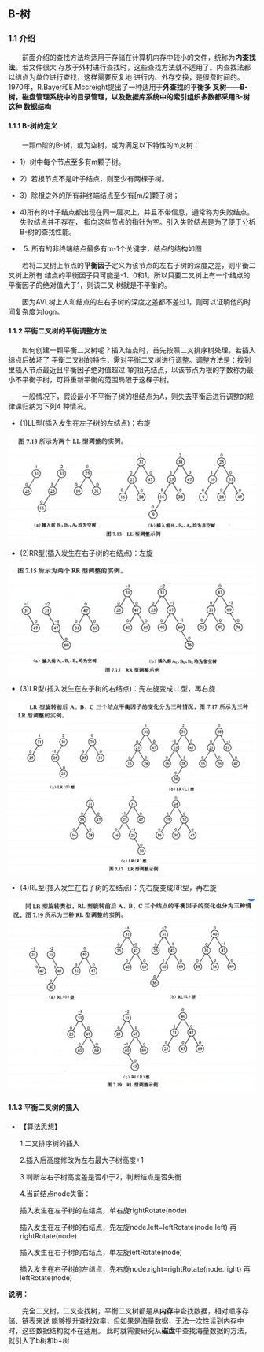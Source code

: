 ## B-树
### 1.1 介绍
&emsp;&emsp;前面介绍的查找方法均适用于存储在计算机内存中较小的文件，统称为**内查找法**。若文件很大
存放于外村进行查找时，这些查找方法就不适用了。内查找法都以结点为单位进行查找，这样需要反复地
进行内、外存交换，是很费时间的。1970年，R.Bayer和E.Mccreight提出了一种适用于**外查找**的**平衡多
叉树——B-树，磁盘管理系统中的目录管理，以及数据库系统中的索引组织多数都采用B-树这种
数据结构**

#### 1.1.1 B-树的定义
&emsp;&emsp;一颗m阶的B-树，或为空树，或为满足以下特性的m叉树：

   - 1）树中每个节点至多有m颗子树。

   - 2）若根节点不是叶子结点，则至少有两棵子树。
   
   - 3）除根之外的所有非终端结点至少有[m/2]颗子树；
   
   - 4)所有的叶子结点都出现在同一层次上，并且不带信息，通常称为失败结点。失败结点并不存在，
   指向这些节点的指针为空。引入失败结点是为了便于分析B-树的查找性能。
   
   - 5) 所有的非终端结点最多有m-1个关键字，结点的结构如图

&emsp;&emsp;若将二叉树上节点的**平衡因子**定义为该节点的左右子树的深度之差，则平衡二叉树上所有
结点的平衡因子只可能是-1、0和1。所以只要二叉树上有一个结点的平衡因子的绝对值大于1，则该二叉
树就是不平衡的。

&emsp;&emsp;因为AVL树上人和结点的左右子树的深度之差都不差过1，则可以证明他的时间复杂度为logn。

#### 1.1.2 平衡二叉树的平衡调整方法
&emsp;&emsp;如何创建一颗平衡二叉树呢？插入结点时，首先按照二叉排序树处理，若插入结点后破坏了
平衡二叉树的特性，需对平衡二叉树进行调整。调整方法是：找到里插入节点最近且平衡因子绝对值超过
1的祖先结点，以该节点为根的字数称为最小不平衡子树，可将重新平衡的范围局限于这棵子树。

&emsp;&emsp;一般情况下，假设最小不平衡子树的根结点为A，则失去平衡后进行调整的规律课归纳为下列4
种情况。

 - (1)LL型(插入发生在左子树的左结点)：右旋
 
  ![Image text](https://github.com/hhtqaq/data-structure/raw/master/myAvlTree/img-file/ll.png)
 - (2)RR型(插入发生在右子树的右结点)：左旋
 
  ![Image text](https://github.com/hhtqaq/data-structure/raw/master/myAvlTree/img-file/rr.png)
 - (3)LR型(插入发生在左子树的右结点)：先左旋变成LL型，再右旋
 
  ![Image text](https://github.com/hhtqaq/data-structure/raw/master/myAvlTree/img-file/lr.png)
 - (4)RL型(插入发生在右子树的左结点)：先右旋变成RR型，再左旋
 
  ![Image text](https://github.com/hhtqaq/data-structure/raw/master/myAvlTree/img-file/rl.png)
  
#### 1.1.3 平衡二叉树的插入

   - 【算法思想】
   
     1.二叉排序树的插入
    
     2.插入后高度修改为左右最大子树高度+1
     
     3.判断左右子树高度差是否小于2，判断结点是否失衡
     
     4.当前结点node失衡：
     
     插入发生在左子树的左结点，单右旋rightRotate(node)
      
     插入发生在左子树的右结点，先左旋node.left=leftRotate(node.left) 再rightRotate(node)
    
     插入发生在右子树的右结点，单左旋leftRotate(node)
    
     插入发生在右子树的左结点，先右旋node.right=rightRotate(node.right) 再leftRotate(node)

    
**说明：**

&emsp;&emsp;完全二叉树，二叉查找树，平衡二叉树都是从**内存**中查找数据，相对顺序存储、链表来说
能够提升查找效率，但如果是海量数据，无法一次性读到内存中时，这些数据结构就不在适用。
此时就需要研究从**磁盘**中查找海量数据的方法，就引入了b树和b+树